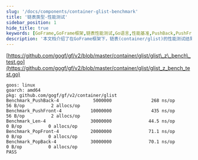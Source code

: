 ```yaml
---
slug: '/docs/components/container-glist-benchmark'
title: '链表类型-性能测试'
sidebar_position: 1
hide_title: true
keywords: [GoFrame,GoFrame框架,链表性能测试,Go语言,性能基准,PushBack,PushFront,Len,PopFront,PopBack]
description: '本文档介绍了在GoFrame框架下，链表(container/glist)的性能测试结果。通过一系列基准测试，包括PushBack、PushFront、Len、PopFront和PopBack，评估了链表操作的效率和性能，以帮助开发者优化代码性能。'
---
```


[https://github.com/gogf/gf/v2/blob/master/container/glist/glist\_z\_bench\_test.go](https://github.com/gogf/gf/v2/blob/master/container/glist/glist_z_bench_test.go)

```
goos: linux
goarch: amd64
pkg: github.com/gogf/gf/v2/container/glist
Benchmark_PushBack-4             5000000               268 ns/op              56 B/op          2 allocs/op
Benchmark_PushFront-4           10000000               435 ns/op              56 B/op          2 allocs/op
Benchmark_Len-4                 30000000              44.5 ns/op               0 B/op          0 allocs/op
Benchmark_PopFront-4            20000000              71.1 ns/op               0 B/op          0 allocs/op
Benchmark_PopBack-4             30000000              70.1 ns/op               0 B/op          0 allocs/op
PASS
```